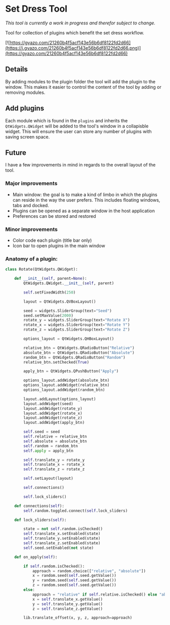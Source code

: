 # Set Dress Tool

_This tool is currently a work in progress and therefor subject to change._

Tool for collection of plugins which benefit the set dress workflow.

[![https://gyazo.com/21260b4f5acf143e56b6df8122fd2d66](https://i.gyazo.com/21260b4f5acf143e56b6df8122fd2d66.png)](https://gyazo.com/21260b4f5acf143e56b6df8122fd2d66)

## Details
By adding modules to the plugin folder the tool will add the plugin to the window.
This makes it easier to control the content of the tool by adding or removing modules.

## Add plugins
Each module which is found in the `plugins` and inherits the `QtWidgets.QWidget` will be added to the tool's window in a collapisble widget. This will ensure the user can store any number of plugins with saving screen space.

## Future

I have a few improvements in mind in regards to the overall layout of the tool.

### Major improvements
* Main window: the goal is to make a kind of limbo in which the plugins can reside in the way the user prefers.
This includes floating windows, tabs and docked.
* Plugins can be opened as a separate window in the host application
* Preferences can be stored and restored

### Minor improvements
* Color code each plugin (title bar only)
* Icon bar to open plugins in the main window

### Anatomy of a plugin:

```python
class Rotate(QtWidgets.QWidget):

    def __init__(self, parent=None):
        QtWidgets.QWidget.__init__(self, parent)

        self.setFixedWidth(250)

        layout = QtWidgets.QVBoxLayout()

        seed = widgets.SliderGroup(text="Seed")
        seed.setMaxValue(2000)
        rotate_y = widgets.SliderGroup(text="Rotate X")
        rotate_x = widgets.SliderGroup(text="Rotate Y")
        rotate_z = widgets.SliderGroup(text="Rotate Z")

        options_layout = QtWidgets.QHBoxLayout()

        relative_btn = QtWidgets.QRadioButton("Relative")
        absolute_btn = QtWidgets.QRadioButton("Absolute")
        random_btn = QtWidgets.QRadioButton("Random")
        relative_btn.setChecked(True)

        apply_btn = QtWidgets.QPushButton("Apply")

        options_layout.addWidget(absolute_btn)
        options_layout.addWidget(relative_btn)
        options_layout.addWidget(random_btn)

        layout.addLayout(options_layout)
        layout.addWidget(seed)
        layout.addWidget(rotate_y)
        layout.addWidget(rotate_x)
        layout.addWidget(rotate_z)
        layout.addWidget(apply_btn)

        self.seed = seed
        self.relative = relative_btn
        self.absolute = absolute_btn
        self.random = random_btn
        self.apply = apply_btn

        self.translate_y = rotate_y
        self.translate_x = rotate_x
        self.translate_z = rotate_z

        self.setLayout(layout)

        self.connections()

        self.lock_sliders()

    def connections(self):
        self.random.toggled.connect(self.lock_sliders)

    def lock_sliders(self):

        state = not self.random.isChecked()
        self.translate_x.setEnabled(state)
        self.translate_y.setEnabled(state)
        self.translate_z.setEnabled(state)
        self.seed.setEnabled(not state)

    def on_apply(self):

        if self.random.isChecked():
            approach = random.choice(["relative", "absolute"])
            x = random.seed(self.seed.getValue())
            y = random.seed(self.seed.getValue())
            z = random.seed(self.seed.getValue())
        else:
            approach = "relative" if self.relative.isChecked() else "absolute"
            x = self.translate_x.getValue()
            y = self.translate_y.getValue()
            z = self.translate_z.getValue()

        lib.translate_offset(x, y, z, approach=approach)

```
